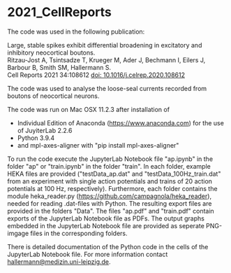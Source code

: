 # 2021_CellReports
The code was used in the following publication:

Large, stable spikes exhibit differential broadening in excitatory and inhibitory neocortical boutons.  
Ritzau-Jost A, Tsintsadze T, Krueger M, Ader J, Bechmann I, Eilers J, Barbour B, Smith SM, Hallermann S.  
Cell Reports 2021 34:108612 [doi: 10.1016/j.celrep.2020.108612](https://www.sciencedirect.com/science/article/pii/S2211124720316016)

The code was used to analyse the loose-seal currents recorded from boutons of neocortical neurons. 

The code was run on Mac OSX 11.2.3 after installation of 
- Individual Edition of Anaconda (https://www.anaconda.com) for the use of JuyiterLab 2.2.6 
- Python 3.9.4
- and mpl-axes-aligner with "pip install mpl-axes-aligner"

To run the code execute the JupyterLab Notebook file "ap.ipynb" in the folder "ap" or "train.ipynb" in the folder "train".
In each folder, example HEKA files are provided ("testData_ap.dat" and "testData_100Hz_train.dat" from an experiment with single action potentials and trains of 20 action potentials at 100 Hz, respectively). Furthermore, each folder contains the module heka_reader.py (https://github.com/campagnola/heka_reader), needed for reading .dat-files with Python. The resulting export files are provided in the folders "Data".
The files "ap.pdf" and "train.pdf" contain exports of the JupyterLab Notebook file as PDFs. The output graphs embedded in the JupyterLab Notebook file are provided as seperate PNG-imgage files in the corresponding folders.

There is detailed documentation of the Python code in the cells of the JupyterLab Notebook file. For more information contact hallermann@medizin.uni-leipzig.de.
